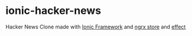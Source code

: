 # ionic-hacker-news
Hacker News Clone made with <a target="_blank" href="https://github.com/ionic-team/ionic">Ionic Framework</a> and <a target="_blank" href="https://github.com/ngrx/store">ngrx store</a> and <a target="_blank" href="https://github.com/ngrx/effects">effect</a>
